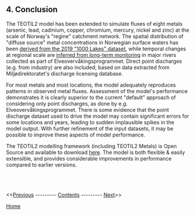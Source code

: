 ## 4. Conclusion

The TEOTIL2 model has been extended to simulate fluxes of eight metals (arsenic, lead, cadmium, copper, chromium, mercury, nickel and zinc) at the scale of Norway's "regine" catchment network. The spatial distribution of "diffuse source" metal concentrations in Norwegian surface waters has been [derived from the 2019 "1000 Lakes" dataset](https://nbviewer.jupyter.org/github/NIVANorge/teotil2/blob/main/notebooks/dev03_teotil2_metals_1k_lakes_2019.ipynb), while temporal changes at regional scale are [inferred from long-term monitoring](https://nbviewer.jupyter.org/github/NIVANorge/teotil2/blob/main/notebooks/dev04_teotil2_metals_over_time.ipynb) in major rivers collected as part of Elveovervåkingsprogrammet. Direct point discharges (e.g. from industry) are also included, based on data extracted from Miljødirektoratet's discharge licensing database.

For most metals and most locations, the model adequately reproduces patterns in observed metal fluxes. Assessment of the model's performance demonstrates it is clearly superior to the current "default" approach of considering only point discharges, as done by e.g. Elveovervåkingsprogrammet. There is some evidence that the point discharge dataset used to drive the model may contain significant errors for some locations and years, leading to sudden implausible spikes in the model output. With further refinement of the input datasets, it may be possible to improve these aspects of model performance. 

The TEOTIL2 modelling framework (including TEOTIL2 Metals) is Open Source and available to download [here](https://github.com/NIVANorge/teotil2). The model is both flexible & easily extensible, and provides considerable improvements in performance compared to earlier versions.

\
\
\
<<[Previous](07_1000_lakes.html) --------- [Contents](00_intro_and_toc.html) --------- [Next](09_references.html)>>

[Home](https://nivanorge.github.io/teotil2/)